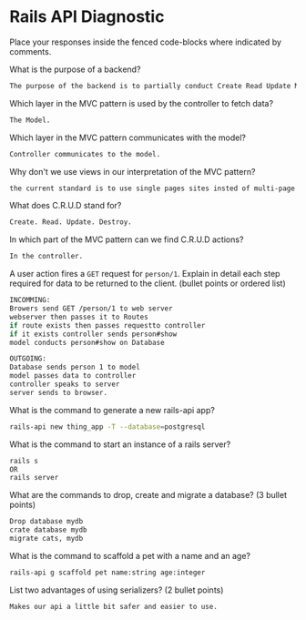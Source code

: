# Rails API Diagnostic

Place your responses inside the fenced code-blocks where indicated by comments.


What is the purpose of a backend?

```bash
The purpose of the backend is to partially conduct Create Read Update Modify Destroy data along with conducting backend logic.
```

Which layer in the MVC pattern is used by the controller to fetch data?

```bash
The Model.
```

Which layer in the MVC pattern communicates with the model?

```bash
Controller communicates to the model.
```

Why don't we use views in our interpretation of the MVC pattern?

```bash
the current standard is to use single pages sites insted of multi-page sites.
```

What does C.R.U.D stand for?

```bash
Create. Read. Update. Destroy.
```

In which part of the MVC pattern can we find C.R.U.D actions?

```bash
In the controller.
```

A user action fires a `GET` request for `person/1`. Explain in detail each step
required for data to be returned to the client. (bullet points or ordered list)

```bash
INCOMMING:
Browers send GET /person/1 to web server
webserver then passes it to Routes
if route exists then passes requestto controller
if it exists controller sends person#show
model conducts person#show on Database

OUTGOING:
Database sends person 1 to model
model passes data to controller
controller speaks to server
server sends to browser.
```

What is the command to generate a new rails-api app?

```bash
rails-api new thing_app -T --database=postgresql
```

What is the command to start an instance of a rails server?

```bash
rails s
OR
rails server
```

What are the commands to drop, create and migrate a database? (3 bullet points)

```bash
Drop database mydb
crate database mydb
migrate cats, mydb
```

What is the command to scaffold a pet with a name and an age?

```bash
rails-api g scaffold pet name:string age:integer
```

List two advantages of using serializers? (2 bullet points)

```bash
Makes our api a little bit safer and easier to use.
```
